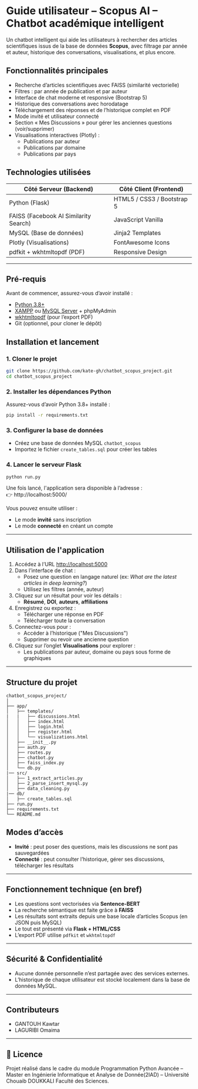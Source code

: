 # Guide utilisateur – Scopus AI – Chatbot académique intelligent

Un chatbot intelligent qui aide les utilisateurs à rechercher des articles scientifiques issus de la base de données **Scopus**, avec filtrage par année et auteur, historique des conversations, visualisations, et plus encore.

## Fonctionnalités principales

- Recherche d’articles scientifiques avec FAISS (similarité vectorielle)
- Filtres : par année de publication et par auteur
- Interface de chat moderne et responsive (Bootstrap 5)
- Historique des conversations avec horodatage
- Téléchargement des réponses et de l’historique complet en PDF
- Mode invité et utilisateur connecté
- Section « Mes Discussions » pour gérer les anciennes questions (voir/supprimer)
- Visualisations interactives (Plotly) :
  - Publications par auteur
  - Publications par domaine
  - Publications par pays

## Technologies utilisées

| Côté Serveur (Backend)                | Côté Client (Frontend)     |
| ------------------------------------- | -------------------------- |
| Python (Flask)                        | HTML5 / CSS3 / Bootstrap 5 |
| FAISS (Facebook AI Similarity Search) | JavaScript Vanilla         |
| MySQL (Base de données)               | Jinja2 Templates           |
| Plotly (Visualisations)               | FontAwesome Icons          |
| pdfkit + wkhtmltopdf (PDF)            | Responsive Design          |

---

## Pré-requis

Avant de commencer, assurez-vous d’avoir installé :

- [Python 3.8+](https://www.python.org/downloads/)
- [XAMPP](https://www.apachefriends.org/index.html) ou [MySQL Server](https://dev.mysql.com/downloads/mysql/) + phpMyAdmin
- [wkhtmltopdf](https://wkhtmltopdf.org/downloads.html) (pour l’export PDF)
- Git (optionnel, pour cloner le dépôt)

## Installation et lancement

### 1. Cloner le projet

```bash
git clone https://github.com/kate-gh/chatbot_scopus_project.git
cd chatbot_scopus_project
```

### 2. Installer les dépendances Python

Assurez-vous d’avoir Python 3.8+ installé :

```bash
pip install -r requirements.txt
```

### 3. Configurer la base de données

- Créez une base de données MySQL `chatbot_scopus`
- Importez le fichier `create_tables.sql` pour créer les tables

### 4. Lancer le serveur Flask

```bash
python run.py
```

Une fois lancé, l'application sera disponible à l’adresse :  
👉 http://localhost:5000/

Vous pouvez ensuite utiliser :

- Le mode **invité** sans inscription
- Le mode **connecté** en créant un compte

---

## Utilisation de l'application

1. Accédez à l’URL [http://localhost:5000](http://localhost:5000)
2. Dans l’interface de chat :
   - Posez une question en langage naturel (ex: _What are the latest articles in deep learning?_)
   - Utilisez les filtres (année, auteur)
3. Cliquez sur un résultat pour voir les détails :
   - **Résumé**, **DOI**, **auteurs**, **affiliations**
4. Enregistrez ou exportez :
   - Télécharger une réponse en PDF
   - Télécharger toute la conversation
5. Connectez-vous pour :
   - Accéder à l’historique ("Mes Discussions")
   - Supprimer ou revoir une ancienne question
6. Cliquez sur l’onglet **Visualisations** pour explorer :
   - Les publications par auteur, domaine ou pays sous forme de graphiques

---

## Structure du projet

```
chatbot_scopus_project/
│
├── app/
│   ├── templates/
|   |   ├── discussions.html
│   │   ├── index.html
│   │   ├── login.html
│   │   ├── register.html
│   │   └── visualizations.html
│   ├── __init__.py
│   ├── auth.py
│   ├── routes.py
│   ├── chatbot.py
│   ├── faiss_index.py
│   └── db.py
|── src/
│   ├── 1_extract_articles.py
│   ├── 2_parse_insert_mysql.py
│   ├── data_cleaning.py
|── db/
│   ├── create_tables.sql
├── run.py
├── requirements.txt
└── README.md
```

## Modes d’accès

- **Invité** : peut poser des questions, mais les discussions ne sont pas sauvegardées
- **Connecté** : peut consulter l’historique, gérer ses discussions, télécharger les résultats

---

## Fonctionnement technique (en bref)

- Les questions sont vectorisées via **Sentence-BERT**
- La recherche sémantique est faite grâce à **FAISS**
- Les résultats sont extraits depuis une base locale d’articles Scopus (en JSON puis MySQL)
- Le tout est présenté via **Flask + HTML/CSS**
- L’export PDF utilise `pdfkit` et `wkhtmltopdf`

---

## Sécurité & Confidentialité

- Aucune donnée personnelle n’est partagée avec des services externes.
- L’historique de chaque utilisateur est stocké localement dans la base de données MySQL.

---

## Contributeurs

- GANTOUH Kawtar
- LAGURIBI Omaima

---

## 📄 Licence

Projet réalisé dans le cadre du module Programmation Python Avancée – Master en Ingénierie Informatique et Analyse de Donnée(2IAD) – Université Chouaib DOUKKALI Faculté des Sciences.
